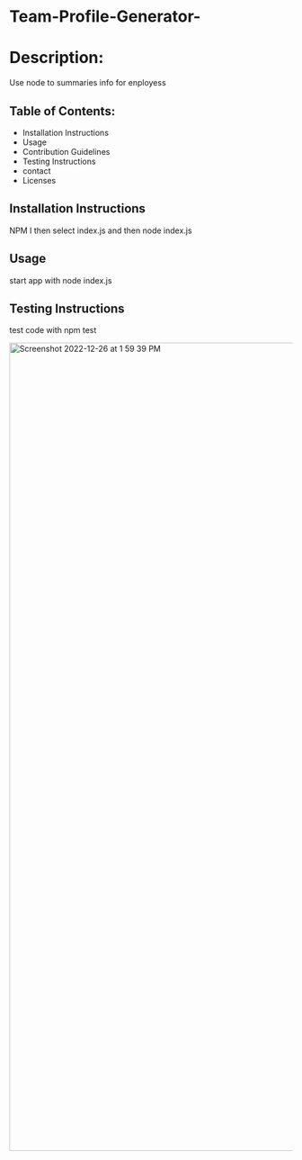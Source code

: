 # Team-Profile-Generator-



<h1>Description:</h1>

Use node to summaries info for enployess



<h2>Table of Contents:</h2>
<ul>
<li>Installation Instructions</li>
<li>Usage</li>
<li>Contribution Guidelines</li>
<li>Testing Instructions</li>
<li>contact</li>
<li>Licenses</li>
</ul>

<h2>Installation Instructions</h2>
<p>NPM I then select index.js and then node index.js</p>

<h2>Usage</h2>
<p>start app with node index.js</p>


<h2>Testing Instructions</h2>
<p>test code with npm test</p>


<img width="1437" alt="Screenshot 2022-12-26 at 1 59 39 PM" src="https://user-images.githubusercontent.com/100499318/209587129-e12e9124-321c-4864-83cb-0472ca8d45f1.png">
